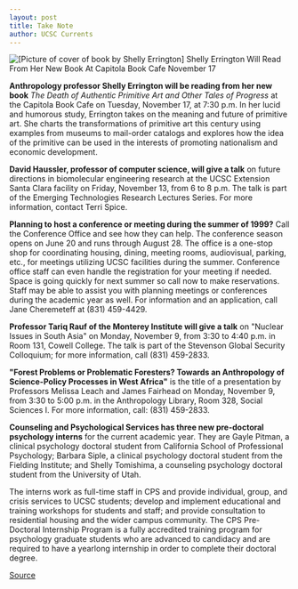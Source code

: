 ```yaml
---
layout: post
title: Take Note
author: UCSC Currents
---
```


![\[Picture of cover of book by Shelly Errington\]][2] Shelly Errington Will Read From Her New Book At Capitola Book Cafe November 17

**Anthropology professor Shelly Errington will be reading from her new book** _The Death of Authentic Primitive Art and Other Tales of Progress_ at the Capitola Book Cafe on Tuesday, November 17, at 7:30 p.m. In her lucid and humorous study, Errington takes on the meaning and future of primitive art. She charts the transformations of primitive art this century using examples from museums to mail-order catalogs and explores how the idea of the primitive can be used in the interests of promoting nationalism and economic development.

**David Haussler, professor of computer science, will give a talk** on future directions in biomolecular engineering research at the UCSC Extension Santa Clara facility on Friday, November 13, from 6 to 8 p.m. The talk is part of the Emerging Technologies Research Lectures Series. For more information, contact Terri Spice.

**Planning to host a conference or meeting during the summer of 1999?** Call the Conference Office and see how they can help. The conference season opens on June 20 and runs through August 28. The office is a one-stop shop for coordinating housing, dining, meeting rooms, audiovisual, parking, etc., for meetings utilizing UCSC facilities during the summer. Conference office staff can even handle the registration for your meeting if needed. Space is going quickly for next summer so call now to make reservations. Staff may be able to assist you with planning meetings or conferences during the academic year as well. For information and an application, call Jane Cheremeteff at (831) 459-4429.

**Professor Tariq Rauf of the Monterey Institute will give a talk** on "Nuclear Issues in South Asia" on Monday, November 9, from 3:30 to 4:40 p.m. in Room 131, Cowell College.  The talk is part of the Stevenson Global Security Colloquium; for more information, call (831) 459-2833.

**"Forest Problems or Problematic Foresters? Towards an Anthropology of Science-Policy Processes in West Africa"** is the title of a presentation by Professors Melissa Leach and James Fairhead on Monday, November 9, from 3:30 to 5:00 p.m. in the Anthropology Library, Room 328, Social Sciences I. For more information, call: (831) 459-2833. 

**Counseling and Psychological Services has three new pre-doctoral psychology interns** for the current academic year. They are Gayle Pitman, a clinical psychology doctoral student from California School of Professional Psychology; Barbara Siple, a clinical psychology doctoral student from the Fielding Institute; and Shelly Tomishima, a counseling psychology doctoral student from the University of Utah.

The interns work as full-time staff in CPS and provide individual, group, and crisis services to UCSC students; develop and implement educational and training workshops for students and staff; and provide consultation to residential housing and the wider campus community. The CPS Pre-Doctoral Internship Program is a fully accredited training program for psychology graduate students who are advanced to candidacy and are required to have a yearlong internship in order to complete their doctoral degree.

[2]: http://www1.ucsc.edu/oncampus/currents/98-99/art/errington_book.jpg

[Source](http://www1.ucsc.edu/oncampus/currents/98-99/11-09/takenote.htm "Permalink to Take Note: 11-09-98")
